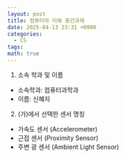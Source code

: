 ```yaml
---
layout: post
title: 컴퓨터의 이해 중간과제
date: 2025-04-13 23:31 +0900
categories:
  - CS
tags: 
math: true
---
```



1) 소속 학과 및 이름
- 소속학과: 컴퓨터과학과
- 이름: 신혜지

2) (가)에서 선택한 센서 명칭
- 가속도 센서 (Accelerometer)
- 근접 센서 (Proximity Sensor)
- 주변 광 센서 (Ambient Light Sensor)

